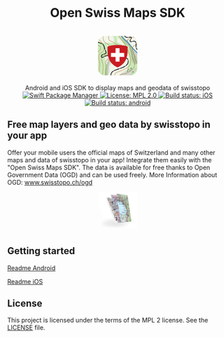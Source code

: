 <h1 align="center">Open Swiss Maps SDK</h1> 

<br />

<div align="center">
  <img width="90" height="90" src="logo.png" />
  <br />
  <br />
  Android and iOS SDK to display maps and geodata of swisstopo
</div>

<div align="center">
    <!-- SPM -->
    <a href="https://github.com/apple/swift-package-manager">
      <img alt="Swift Package Manager"
      src="https://img.shields.io/badge/SPM-%E2%9C%93-brightgreen.svg?style=flat">
    </a>
        <!-- License -->
    <a href="https://github.com/geoadmin/lib-open-swiss-maps-sdk/blob/master/LICENSE">
      <img alt="License: MPL 2.0"
      src="https://img.shields.io/badge/License-MPL%202.0-brightgreen.svg">
    </a>
    <!-- iOS Build -->
    <a href="https://github.com/geoadmin/lib-open-swiss-maps-sdk/actions/workflows/ios.yml">
      <img alt="Build status: iOS"
      src="https://github.com/geoadmin/lib-open-swiss-maps-sdk/actions/workflows/ios.yml/badge.svg">
    </a>
    <!-- android Build -->
    <a href="https://github.com/geoadmin/lib-open-swiss-maps-sdk/actions/workflows/android.yml">
      <img alt="Build status: android"
      src="https://github.com/geoadmin/lib-open-swiss-maps-sdk/actions/workflows/android.yml/badge.svg">
    </a>
</div>

## Free map layers and geo data by swisstopo in your app
Offer your mobile users the official maps of Switzerland and many other maps and data of swisstopo in your app! Integrate them easily with the "Open Swiss Maps SDK". The data is available for free thanks to Open Government Data (OGD) and can be used freely.
More Information about OGD: <a href="https://www.swisstopo.ch/ogd">www.swisstopo.ch/ogd</a>

<div align="center">
  <img width="90" height="90" src="illustration.jpg" />
</div>

## Getting started

[Readme Android](./android/)

[Readme iOS](./ios/)

## License
This project is licensed under the terms of the MPL 2 license. See the [LICENSE](LICENSE) file.

